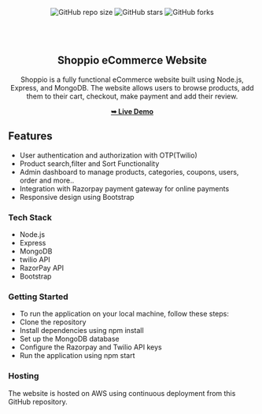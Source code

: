 

<div align="center">
  
  ![GitHub repo size](https://img.shields.io/github/repo-size/Basimohd/shoppio-ecommerce)
  ![GitHub stars](https://img.shields.io/github/stars/Basimohd/shoppio-ecommerce?style=social)
  ![GitHub forks](https://img.shields.io/github/forks/Basimohd/shoppio-ecommerce?style=social)

  <br />
  <br />

  <h2 align="center">Shoppio eCommerce Website</h2>

Shoppio is a fully functional eCommerce website built using Node.js, Express, and MongoDB. The website allows users to  browse products, add them to their cart, checkout, make payment and add their review.

  <a href="https://shoppio.site"><strong>➥ Live Demo</strong></a>

</div>



## Features
- User authentication and authorization with OTP(Twilio) <br>
- Product search,filter and Sort Functionality <br>
- Admin dashboard to manage products, categories, coupons, users, order and more.. <br>
- Integration with Razorpay payment gateway for online payments <br>
- Responsive design using Bootstrap <br>

### Tech Stack
- Node.js
- Express
- MongoDB
- twilio API
- RazorPay API
- Bootstrap

### Getting Started
- To run the application on your local machine, follow these steps:
- Clone the repository
- Install dependencies using npm install
- Set up the MongoDB database
- Configure the Razorpay and Twilio API keys
- Run the application using npm start

### Hosting
The website is hosted on AWS using continuous deployment from this GitHub repository.

